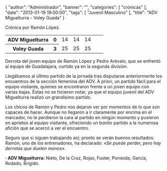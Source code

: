 {
  "author": "Administrador", 
  "banner": "", 
  "categories": [
    "crónicas"
  ], 
  "date": "2013-01-19 19:00:00", 
  "tags": [
    "Juvenil Masculino"
  ], 
  "title": "ADV Miguelturra - Voley Guada"
}

Crónica por Ramón López.

<table>
  <tr>
	 <th>ADV Miguelturra</th><th>0</th>
	 <td>14</td><td>14</td><td>14</td><td></td><td></td>
  </tr>
  <tr>
	 <th>Voley Guada</th><th>3</th>
	 <td>25</td><td>25</td><td>25</td><td></td><td></td>
  </tr>
</table>

Derrota del joven equipo de Ramón López y Pedro Arévalo, que se enfrentó al equipo de Guadalajara, curtido ya en la segunda división.

Llegábamos al último partido de la jornada tras disputarse anteriormente los encuentros de la sección femenina del ADV. A priori, un partido fácil para el equipo visitante, quienes se encontraron frente a un joven equipo con varias bajas. Éstas no se hicieron notar, ya que el equipo juvenil del ADV Miguelturra realizó un grandísimo partido. 

Los chicos de Ramón y Pedro nos dejaron ver por momentos de lo que son capaces de hacer. Aunque no llegaron a ir claramente por encima en el marcador, no le perdieron la cara al partido en ningún momento y pusieron en aprietos al equipo visitante, ofreciendo un bonito partido a la numerosa afición que se acercó a ver el encuentro. 

Seguro que si siguen trabajando así; pronto se verán buenos resultados. Ramón, uno de los entrenadores, ha declarado: <em>«Se puede perder, pero hay derrotas que duelen menos»</em>.

<strong>· ADV Miguelturra:</strong> Nieto, De la Cruz, Rojas, Fuster, Ponsoda, García, Rodado, Brígido.



